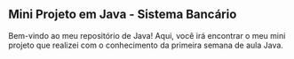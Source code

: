 ## Mini Projeto em Java - Sistema Bancário

Bem-vindo ao meu repositório de Java! Aqui, você irá encontrar o meu mini projeto que realizei com o conhecimento da primeira semana de aula Java. 
